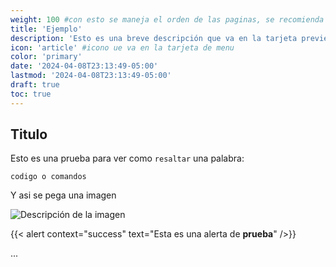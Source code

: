 ```yaml
---
weight: 100 #con esto se maneja el orden de las paginas, se recomienda usar numeros de 100 en 100
title: 'Ejemplo'
description: 'Esto es una breve descripción que va en la tarjeta preview'
icon: 'article' #icono ue va en la tarjeta de menu
color: 'primary'
date: '2024-04-08T23:13:49-05:00'
lastmod: '2024-04-08T23:13:49-05:00'
draft: true
toc: true
---
```


## Titulo

Esto es una prueba para ver como `resaltar` una palabra:

```shell
codigo o comandos
```

Y asi se pega una imagen

<img src='/images/Logo-Botmeni-Horizontal.png' alt="Descripción de la imagen" title="Título opcional de la imagen">

{{< alert context="success" text="Esta es una alerta de <strong>prueba</strong>" />}}

...
